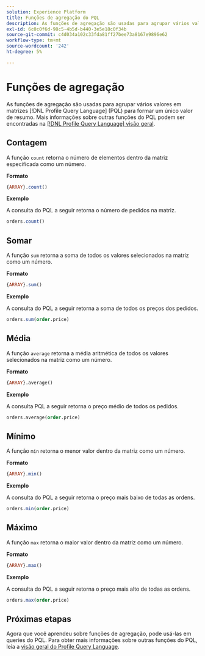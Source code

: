 ```yaml
---
solution: Experience Platform
title: Funções de agregação do PQL
description: As funções de agregação são usadas para agrupar vários valores em arrays Profile Query Language (PQL) para formar um único valor de resumo.
exl-id: 6c0c0f6d-98c5-4b5d-b440-3e5e18c0f34b
source-git-commit: c4d034a102c33fda81ff27bee73a8167e9896e62
workflow-type: tm+mt
source-wordcount: '242'
ht-degree: 5%

---
```


# Funções de agregação

As funções de agregação são usadas para agrupar vários valores em matrizes [!DNL Profile Query Language] (PQL) para formar um único valor de resumo. Mais informações sobre outras funções do PQL podem ser encontradas na [[!DNL Profile Query Language] visão geral](./overview.md).

## Contagem

A função `count` retorna o número de elementos dentro da matriz especificada como um número.

**Formato**

```sql
{ARRAY}.count()
```

**Exemplo**

A consulta do PQL a seguir retorna o número de pedidos na matriz.

```sql
orders.count()
```

## Somar

A função `sum` retorna a soma de todos os valores selecionados na matriz como um número.

**Formato**

```sql
{ARRAY}.sum()
```

**Exemplo**

A consulta do PQL a seguir retorna a soma de todos os preços dos pedidos.

```sql
orders.sum(order.price)
```

## Média

A função `average` retorna a média aritmética de todos os valores selecionados na matriz como um número.

**Formato**

```sql
{ARRAY}.average()
```

**Exemplo**

A consulta PQL a seguir retorna o preço médio de todos os pedidos.

```sql
orders.average(order.price)
```

## Mínimo

A função `min` retorna o menor valor dentro da matriz como um número.

**Formato**

```sql
{ARRAY}.min()
```

**Exemplo**

A consulta do PQL a seguir retorna o preço mais baixo de todas as ordens.

```sql
orders.min(order.price)
```

## Máximo

A função `max` retorna o maior valor dentro da matriz como um número.

**Formato**

```sql
{ARRAY}.max()
```

**Exemplo**

A consulta do PQL a seguir retorna o preço mais alto de todas as ordens.

```sql
orders.max(order.price)
```

## Próximas etapas

Agora que você aprendeu sobre funções de agregação, pode usá-las em queries do PQL. Para obter mais informações sobre outras funções do PQL, leia a [visão geral do Profile Query Language](./overview.md).
